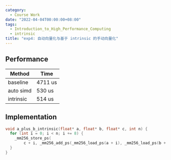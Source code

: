 ```yaml
---
category:
  - Course Work
date: "2022-04-04T00:00:00+08:00"
tags:
  - Introduction_to_High_Performance_Computing
  - intrinsic
title: "exp4: 自动向量化与基于 intrinsic 的手动向量化"
---
```


## Performance

| Method    | Time    |
| --------- | ------- |
| baseline  | 4711 us |
| auto simd | 530 us  |
| intrinsic | 514 us  |

## Implementation

```cpp
void a_plus_b_intrinsic(float* a, float* b, float* c, int n) {
  for (int i = 0; i < n; i += 8) {
    _mm256_store_ps(
        c + i, _mm256_add_ps(_mm256_load_ps(a + i), _mm256_load_ps(b + i)));
  }
}
```
